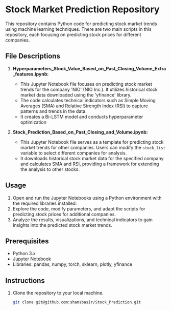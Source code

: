 # Stock Market Prediction Repository

This repository contains Python code for predicting stock market trends using machine learning techniques. There are two main scripts in this repository, each focusing on predicting stock prices for different companies.

## File Descriptions

1. **Hyperparameters_Stock_Value_Based_on_Past_Closing_Volume_Extra_features.ipynb:**
   - This Jupyter Notebook file focuses on predicting stock market trends for the company 'NIO' (NIO Inc.). It utilizes historical stock market data downloaded using the 'yfinance' library.
   - The code calculates technical indicators such as Simple Moving Averages (SMA) and Relative Strength Index (RSI) to capture patterns and trends in the data.
   - It creates a Bi-LSTM model and conducts hyperparameter optimization

2. **Stock_Prediction_Based_on_Past_Closing_and_Volume.ipynb:**
   - This Jupyter Notebook file serves as a template for predicting stock market trends for other companies. Users can modify the `stock_list` variable to select different companies for analysis.
   - It downloads historical stock market data for the specified company and calculates SMA and RSI, providing a framework for extending the analysis to other stocks.

## Usage

1. Open and run the Jupyter Notebooks using a Python environment with the required libraries installed.
2. Explore the code, modify parameters, and adapt the scripts for predicting stock prices for additional companies.
3. Analyze the results, visualizations, and technical indicators to gain insights into the predicted stock market trends.

## Prerequisites

- Python 3.x
- Jupyter Notebook
- Libraries: pandas, numpy, torch, sklearn, plotly, yfinance

## Instructions

1. Clone the repository to your local machine.
   ```bash
   git clone git@github.com:shamsbasir/Stock_Prediction.git
